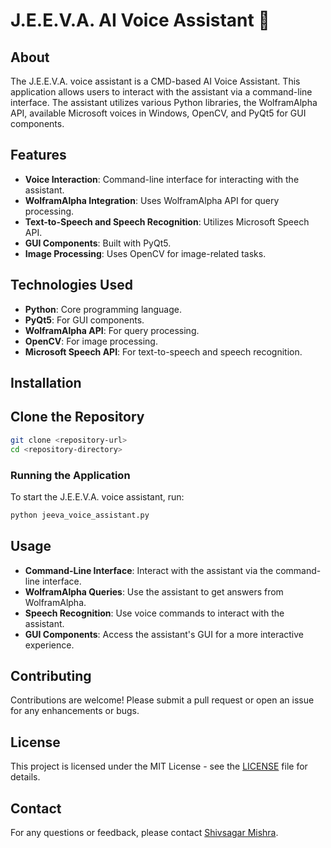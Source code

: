 # J.E.E.V.A. AI Voice Assistant 🤖

## About

The J.E.E.V.A. voice assistant is a CMD-based AI Voice Assistant. This application allows users to interact with the assistant via a command-line interface. The assistant utilizes various Python libraries, the WolframAlpha API, available Microsoft voices in Windows, OpenCV, and PyQt5 for GUI components.

## Features

- **Voice Interaction**: Command-line interface for interacting with the assistant.
- **WolframAlpha Integration**: Uses WolframAlpha API for query processing.
- **Text-to-Speech and Speech Recognition**: Utilizes Microsoft Speech API.
- **GUI Components**: Built with PyQt5.
- **Image Processing**: Uses OpenCV for image-related tasks.

## Technologies Used

- **Python**: Core programming language.
- **PyQt5**: For GUI components.
- **WolframAlpha API**: For query processing.
- **OpenCV**: For image processing.
- **Microsoft Speech API**: For text-to-speech and speech recognition.

## Installation

## Clone the Repository

```bash
git clone <repository-url>
cd <repository-directory>
```
### Running the Application
To start the J.E.E.V.A. voice assistant, run:

```bash
python jeeva_voice_assistant.py
```
## Usage
- **Command-Line Interface**: Interact with the assistant via the command-line interface.
- **WolframAlpha Queries**: Use the assistant to get answers from WolframAlpha.
- **Speech Recognition**: Use voice commands to interact with the assistant.
- **GUI Components**: Access the assistant's GUI for a more interactive experience.

## Contributing

Contributions are welcome! Please submit a pull request or open an issue for any enhancements or bugs.

## License

This project is licensed under the MIT License - see the [LICENSE](LICENSE) file for details.

## Contact

For any questions or feedback, please contact [Shivsagar Mishra](mailto:shivsagarm50@gmail.com).

